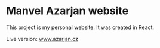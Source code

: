 # Manvel Azarjan website

This project is my personal website. It was created in React.

Live version: www.azarjan.cz

